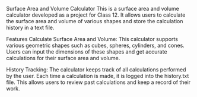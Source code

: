 Surface Area and Volume Calculator
This is a surface area and volume calculator developed as a project for Class 12. 
It allows users to calculate the surface area and volume of various shapes and store the calculation history in a text file.

Features
Calculate Surface Area and Volume: 
This calculator supports various geometric shapes such as cubes, spheres, cylinders, and cones. 
Users can input the dimensions of these shapes and get accurate calculations for their surface area and volume.

History Tracking: 
The calculator keeps track of all calculations performed by the user. 
Each time a calculation is made, it is logged into the history.txt file. 
This allows users to review past calculations and keep a record of their work.
